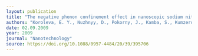 ```yaml
---
layout: publication
title: "The negative phonon confinement effect in nanoscopic sodium nitrite"
authors: "Koroleva, E. Y., Nuzhnyy, D., Pokorny, J., Kamba, S., Kumzerov, Y. A., Vakhrushev, S. B. & Petzelt, J."
date: 02.09.2009
year: 2009
journal: "Nanotechnology"
source: https://doi.org/10.1088/0957-4484/20/39/395706
---
```

